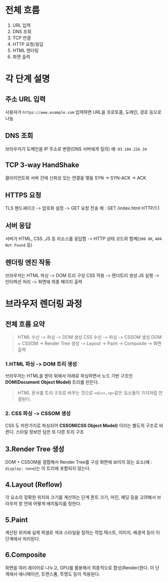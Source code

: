 # 전체 흐름
1. URL 입력
2. DNS 조회
3. TCP 연결
4. HTTP 요청/응답
5. HTML 렌더링
6. 화면 출력

# 각 단계 설명
## 주소 URL 입력
사용자가 `https://www.example.com` 입력하면 URL을 프로토콜, 도메인, 경로 등으로 나눔

## DNS 조회
브라우저가 도메인을 IP 주소로 변환(DNS 서버에게 질의)
예: `93.184.216.34`

## TCP 3-way HandShake
클라이언트와 서버 간에 신뢰성 있는 연결을 맺음
SYN -> SYN-ACK -> ACK

## HTTPS 요청
TLS 핸드셰이크 -> 암호화 설정 -> GET 요청 전송
예 : GET /index.html HTTP/1.1

## 서버 응답
서버가 HTML, CSS ,JS 등 리소스를 응답함
-> HTTP 상태 코드와 함께(`200 OK`, `404 Not Found` 등)

## 렌더링 엔진 작동
브라우저는 HTML 파싱 -> DOM 트리 구성
CSS 적용 -> 렌더트리 생성
JS 실행 -> 인터렉션 처리
-> 화면에 최종 페이지 출력


# 브라우저 렌더링 과정
## 전체 흐름 요약
> HTML 수신 -> 파싱 -> DOM 생성
CSS 수신 -> 파싱 -> CSSOM 생성
DOM + CSSOM -> Render Tree 생성 -> Layout -> Paint -> Composite -> 화면 출력

### 1.HTML 파싱 -> DOM 트리 생성
브라우저는 HTML을 받아 위에서 아래로 파싱하면서 노드 기반 구조인 **DOM(Document Object Model)** 트리를 만든다.
> HTML 문서를 트리 구조로 바꾸는 것으로 `<div>,<p>`같은 요소들이 가지처럼 연결된다.


### 2. CSS 파싱 -> CSSOM 생성
CSS 도 마찬가지로 파싱되어 **CSSOM(CSS Object Model)** 이라는 별도의 구조로 바뀐다.
스타일 정보만 담은 또 다른 트리 구조

## 3.Render Tree 생성
DOM + CSSOM을 결합해서 Render Tree를 구성
화면에 보이지 않는 요소(예 : `display: none`)는 이 트리에 포함되지 않는다.

## 4.Layout (Reflow)
각 요소의 정확한 위치와 크기를 계산하는 단계
폰트 크기, 마진, 패딩 등을 고려해서 브라우저 창 안에 어떻게 배치될지를 정한다.

## 5.Paint
계산된 위치에 실제 픽셀로 색과 스타일을 칠하는 작업
텍스트, 이미지, 배경색 등이 이 단계에서 처리된다.

## 6.Composite
화면을 여러 레이어로 나누고, GPU를 활용해서 최종적으로 합성(Render)한다.
이 단계에서 애니메이션, 트랜스폼, 투명도 등이 적용된다.
